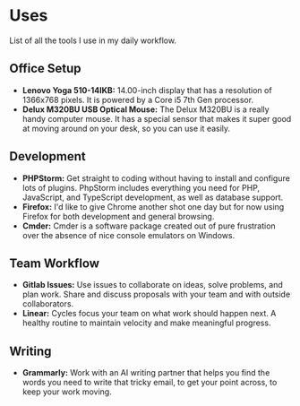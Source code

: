# Uses

List of all the tools I use in my daily workflow.

## Office Setup

- **Lenovo Yoga 510-14IKB:** 14.00-inch display that has a resolution of 1366x768 pixels. It is powered by a Core i5 7th Gen processor.
- **Delux M320BU USB Optical Mouse:** The Delux M320BU is a really handy computer mouse. It has a special sensor that makes it super good at moving around on your desk, so you can use it easily.

## Development

- **PHPStorm:** Get straight to coding without having to install and configure lots of plugins. PhpStorm includes everything you need for PHP, JavaScript, and TypeScript development, as well as database support.
- **Firefox:** I'd like to give Chrome another shot one day but for now using Firefox for both development and general browsing.
- **Cmder:** Cmder is a software package created out of pure frustration over the absence of nice console emulators on Windows.

## Team Workflow

- **Gitlab Issues:** Use issues to collaborate on ideas, solve problems, and plan work. Share and discuss proposals with your team and with outside collaborators.
- **Linear:** Cycles focus your team on what work should happen next. A healthy routine to maintain velocity and make meaningful progress.

## Writing

- **Grammarly:** Work with an AI writing partner that helps you find the words you need to write that tricky email, to get your point across, to keep your work moving.
